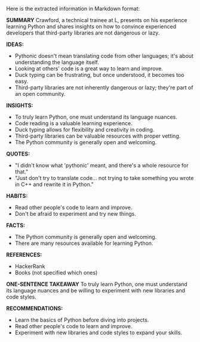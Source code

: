 Here is the extracted information in Markdown format:

**SUMMARY**
Crawford, a technical trainee at L, presents on his experience learning Python and shares insights on how to convince experienced developers that third-party libraries are not dangerous or lazy.

**IDEAS:**
* Pythonic doesn't mean translating code from other languages; it's about understanding the language itself.
* Looking at others' code is a great way to learn and improve.
* Duck typing can be frustrating, but once understood, it becomes too easy.
* Third-party libraries are not inherently dangerous or lazy; they're part of an open community.

**INSIGHTS:**
* To truly learn Python, one must understand its language nuances.
* Code reading is a valuable learning experience.
* Duck typing allows for flexibility and creativity in coding.
* Third-party libraries can be valuable resources with proper vetting.
* The Python community is generally open and welcoming.

**QUOTES:**
* "I didn't know what 'pythonic' meant, and there's a whole resource for that."
* "Just don't try to translate code... not trying to take something you wrote in C++ and rewrite it in Python."

**HABITS:**
* Read other people's code to learn and improve.
* Don't be afraid to experiment and try new things.

**FACTS:**
* The Python community is generally open and welcoming.
* There are many resources available for learning Python.

**REFERENCES:**
* HackerRank
* Books (not specified which ones)

**ONE-SENTENCE TAKEAWAY**
To truly learn Python, one must understand its language nuances and be willing to experiment with new libraries and code styles.

**RECOMMENDATIONS:**
* Learn the basics of Python before diving into projects.
* Read other people's code to learn and improve.
* Experiment with new libraries and code styles to expand your skills.


